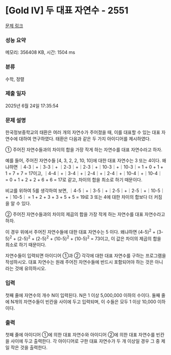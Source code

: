 # [Gold IV] 두 대표 자연수 - 2551 

[문제 링크](https://www.acmicpc.net/problem/2551) 

### 성능 요약

메모리: 356408 KB, 시간: 1504 ms

### 분류

수학, 정렬

### 제출 일자

2025년 6월 24일 17:35:54

### 문제 설명

<p>한국정보중학교의 태환은 여러 개의 자연수가 주어졌을 때, 이를 대표할 수 있는 대표 자연수에 대하여 연구하였다. 태환은 다음과 같은 두 가지 아이디어를 제시하였다.</p>

<p>① 주어진 자연수들과의 차이의 합을 가장 작게 하는 자연수를 대표 자연수라고 하자.</p>

<p>예를 들어, 주어진 자연수들 [4, 3, 2, 2, 10, 10]에 대한 대표 자연수는 3 또는 4이다. 왜냐하면 ｜4-3｜+｜3-3｜+ ｜2-3｜+｜2-3｜+｜10-3｜+｜10-3｜= 1 + 0 + 1 + 1 + 7 + 7 = 17이고, ｜4-4｜+｜3-4｜+｜2-4｜+｜2-4｜+｜10-4｜+｜10-4｜ = 0 + 1 + 2 + 2 + 6 + 6 = 17로 같고, 차이의 합을 최소로 하기 때문이다.</p>

<p>비교를 위하여 5를 생각하여 보면, ｜4-5｜+｜3-5｜+｜2-5｜+｜2-5｜+｜10-5｜+｜10-5｜ = 1 + 2 + 3 + 3 + 5 + 5 = 19로 3 또는 4에 대한 차이의 합보다 더 커짐을 알 수 있다.</p>

<p>② 주어진 자연수들과의 차이의 제곱의 합을 가장 작게 하는 자연수를 대표 자연수라고 하자.</p>

<p>이 경우 위에서 주어진 자연수들에 대한 대표 자연수는 5 이다. 왜냐하면 (4-5)<sup>2</sup> + (3-5)<sup>2</sup> + (2-5)<sup>2</sup> + (2-5)<sup>2</sup> + (10-5)<sup>2</sup> + (10-5)<sup>2</sup> = 73이고, 이 값은 차이의 제곱의 합을 최소로 하기 때문이다.</p>

<p>자연수들이 입력되면 아이디어 ①과 ② 각각에 대한 대표 자연수를 구하는 프로그램을 작성하시오. 대표 자연수는 원래 주어진 자연수들에 반드시 포함되어야 하는 것은 아니라는 것에 유의하시오.</p>

### 입력 

 <p>첫째 줄에 자연수의 개수 N이 입력된다. N은 1 이상 5,000,000 이하의 수이다. 둘째 줄에 N개의 자연수들이 빈칸을 사이에 두고 입력되며, 이 수들은 모두 1 이상 10,000 이하이다.</p>

### 출력 

 <p>첫째 줄에 아이디어 ①에 의한 대표 자연수와 아이디어 ②에 의한 대표 자연수를 빈칸을 사이에 두고 출력한다. 각 아이디어로 구한 대표 자연수가 두 개 이상일 경우 그 중 제일 작은 것을 출력한다.</p>

